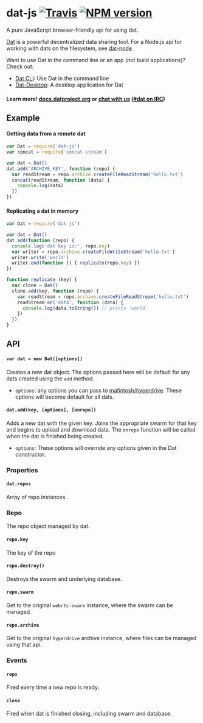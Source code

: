 # dat-js [![Travis](https://api.travis-ci.org/datproject/dat-js.svg)](https://travis-ci.org/datproject/dat-js)  [![NPM version](https://img.shields.io/npm/v/dat-js.svg?style=flat-square)](https://npmjs.org/package/dat)

A pure JavaScript browser-friendly api for using dat.

[Dat](http://datproject.org) is a powerful decentralized data sharing tool. For a Node.js api for working with dats on the filesystem, see [dat-node](http://github.com/datproject/dat-node).

Want to use Dat in the command line or an app (not build applications)? Check out:

* [Dat CLI](https://github.com/datproject/dat): Use Dat in the command line
* [Dat-Desktop](https://github.com/datproject/dat-desktop): A desktop application for Dat

#### Learn more! [docs.datproject.org](http://docs.datproject.org/) or [chat with us](https://gitter.im/datproject/discussions) ([#dat on IRC](http://webchat.freenode.net/?channels=dat))

## Example

#### Getting data from a remote dat

```js
var Dat = require('dat-js')
var concat = require('concat-stream')

var dat = Dat()
dat.add('ARCHIVE_KEY', function (repo) {
  var readStream = repo.archive.createFileReadStream('hello.txt')
  concat(readStream, function (data) {
    console.log(data)
  })
})
```

#### Replicating a dat in memory

```js
var Dat = require('dat-js')

var dat = Dat()
dat.add(function (repo) {
  console.log('dat key is:', repo.key)
  var writer = repo.archive.createFileWriteStream('hello.txt')
  writer.write('world')
  writer.end(function () { replicate(repo.key) })
})

function replicate (key) {
  var clone = Dat()
  clone.add(key, function (repo) {
    var readStream = repo.archive.createFileReadStream('hello.txt')
    readStream.on('data', function (data) {
      console.log(data.toString()) // prints 'world'
    })
  })
}
```

## API

#### `var dat = new Dat([options])`

Creates a new dat object. The options passed here will be default for any dats created using the `add` method.

 * `options`: any options you can pass to [mafintosh/hyperdrive](https://github.com/mafintosh/hyperdrive). These options will become default for all dats.

#### `dat.add(key, [options], [onrepo])`

Adds a new dat with the given key. Joins the appropriate swarm for that key and begins to upload and download data. The `onrepo` function will be called when the dat is finished being created.

 * `options`: These options will override any options given in the Dat constructor.

### Properties

#### `dat.repos`

Array of repo instances

### Repo

The repo object managed by dat.

#### `repo.key`

The key of the repo

#### `repo.destroy()`

Destroys the swarm and underlying database.

#### `repo.swarm`

Get to the original `webrtc-swarm` instance, where the swarm can be managed.

#### `repo.archive`

Get to the original `hyperdrive` archive instance, where files can be managed using that api.

### Events

#### `repo`

Fired every time a new repo is ready.

#### `close`

Fired when dat is finished closing, including swarm and database.
